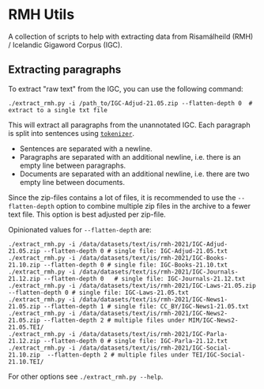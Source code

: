 # RMH Utils
A collection of scripts to help with extracting data from Risamálheild (RMH) / Icelandic Gigaword Corpus (IGC).

## Extracting paragraphs
To extract "raw text" from the IGC, you can use the following command:
```
./extract_rmh.py -i /path_to/IGC-Adjud-21.05.zip --flatten-depth 0  # extract to a single txt file
```
This will extract all paragraphs from the unannotated IGC.
Each paragraph is split into sentences using [`tokenizer`](https://github.com/mideind/Tokenizer).
- Sentences are separated with a newline.
- Paragraphs are separated with an additional newline, i.e. there is an empty line between paragraphs.
- Documents are separated with an additional newline, i.e. there are two empty line between documents.

Since the zip-files contains a lot of files, it is recommended to use the `--flatten-depth` option to combine multiple zip files in the archive to a fewer text file.
This option is best adjusted per zip-file.

Opinionated values for `--flatten-depth` are:
```
./extract_rmh.py -i /data/datasets/text/is/rmh-2021/IGC-Adjud-21.05.zip --flatten-depth 0 # single file: IGC-Adjud-21.05.txt
./extract_rmh.py -i /data/datasets/text/is/rmh-2021/IGC-Books-21.10.zip --flatten-depth 0 # single file: IGC-Books-21.10.txt
./extract_rmh.py -i /data/datasets/text/is/rmh-2021/IGC-Journals-21.12.zip --flatten-depth 0   # single file: IGC-Journals-21.12.txt
./extract_rmh.py -i /data/datasets/text/is/rmh-2021/IGC-Laws-21.05.zip --flatten-depth 0 # single file: IGC-Laws-21.05.txt
./extract_rmh.py -i /data/datasets/text/is/rmh-2021/IGC-News1-21.05.zip --flatten-depth 1 # single file: CC_BY/IGC-News1-21.05.txt
./extract_rmh.py -i /data/datasets/text/is/rmh-2021/IGC-News2-21.05.zip --flatten-depth 2 # multiple files under MIM/IGC-News2-21.05.TEI/
./extract_rmh.py -i /data/datasets/text/is/rmh-2021/IGC-Parla-21.12.zip --flatten-depth 0 # single file: IGC-Parla-21.12.txt
./extract_rmh.py -i /data/datasets/text/is/rmh-2021/IGC-Social-21.10.zip  --flatten-depth 2 # multiple files under TEI/IGC-Social-21.10.TEI/
```

For other options see `./extract_rmh.py --help`.

